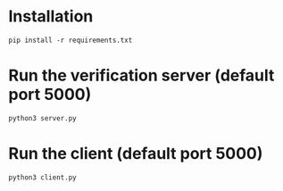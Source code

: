 # Installation

```
pip install -r requirements.txt
```

# Run the verification server (default port 5000)

```
python3 server.py
```

# Run the client (default port 5000)

```
python3 client.py
```
